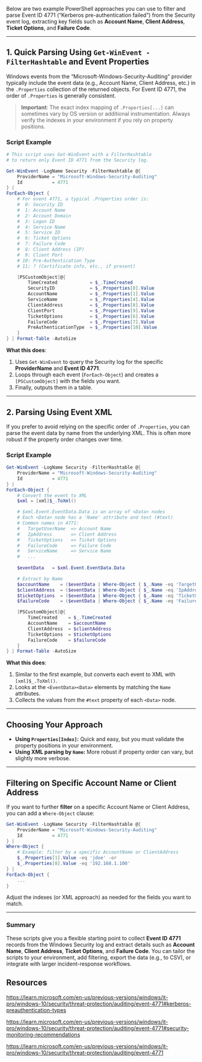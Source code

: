 Below are two example PowerShell approaches you can use to filter and parse Event ID 4771 (“Kerberos pre-authentication failed”) from the Security event log, extracting key fields such as **Account Name**, **Client Address**, **Ticket Options**, and **Failure Code**.

---

## 1. Quick Parsing Using `Get-WinEvent -FilterHashtable` and Event Properties

Windows events from the “Microsoft-Windows-Security-Auditing” provider typically include the event data (e.g., Account Name, Client Address, etc.) in the `.Properties` collection of the returned objects. For Event ID 4771, the order of `.Properties` is generally consistent.

> **Important**: The exact index mapping of `.Properties[...]` can sometimes vary by OS version or additional instrumentation. Always verify the indexes in your environment if you rely on property positions.

### Script Example

```powershell
# This script uses Get-WinEvent with a FilterHashtable 
# to return only Event ID 4771 from the Security log.

Get-WinEvent -LogName Security -FilterHashtable @{
    ProviderName = "Microsoft-Windows-Security-Auditing"
    Id           = 4771
} |
ForEach-Object {
    # For event 4771, a typical .Properties order is:
    #  0: Security ID
    #  1: Account Name
    #  2: Account Domain
    #  3: Logon ID
    #  4: Service Name
    #  5: Service ID
    #  6: Ticket Options
    #  7: Failure Code
    #  8: Client Address (IP)
    #  9: Client Port
    # 10: Pre-Authentication Type
    # 11: ? (Certificate info, etc., if present)

    [PSCustomObject]@{
        TimeCreated            = $_.TimeCreated
        SecurityID             = $_.Properties[0].Value
        AccountName            = $_.Properties[1].Value
        ServiceName            = $_.Properties[4].Value
        ClientAddress          = $_.Properties[8].Value
        ClientPort             = $_.Properties[9].Value
        TicketOptions          = $_.Properties[6].Value
        FailureCode            = $_.Properties[7].Value
        PreAuthenticationType  = $_.Properties[10].Value
    }
} | Format-Table -AutoSize
```

**What this does**:  
1. Uses `Get-WinEvent` to query the Security log for the specific **ProviderName** and **Event ID 4771**.  
2. Loops through each event (`ForEach-Object`) and creates a `[PSCustomObject]` with the fields you want.  
3. Finally, outputs them in a table.

---

## 2. Parsing Using Event XML

If you prefer to avoid relying on the specific order of `.Properties`, you can parse the event data by name from the underlying XML. This is often more robust if the property order changes over time.

### Script Example

```powershell
Get-WinEvent -LogName Security -FilterHashtable @{
    ProviderName = "Microsoft-Windows-Security-Auditing"
    Id           = 4771
} |
ForEach-Object {
    # Convert the event to XML
    $xml = [xml]$_.ToXml()

    # $xml.Event.EventData.Data is an array of <Data> nodes
    # Each <Data> node has a 'Name' attribute and text (#text)
    # Common names in 4771:
    #   TargetUserName  => Account Name
    #   IpAddress       => Client Address
    #   TicketOptions   => Ticket Options
    #   FailureCode     => Failure Code
    #   ServiceName     => Service Name
    #   ...
    
    $eventData   = $xml.Event.EventData.Data

    # Extract by Name
    $accountName    = ($eventData | Where-Object { $_.Name -eq 'TargetUserName' }).'#text'
    $clientAddress  = ($eventData | Where-Object { $_.Name -eq 'IpAddress'    }).'#text'
    $ticketOptions  = ($eventData | Where-Object { $_.Name -eq 'TicketOptions'}).'#text'
    $failureCode    = ($eventData | Where-Object { $_.Name -eq 'FailureCode'  }).'#text'

    [PSCustomObject]@{
        TimeCreated    = $_.TimeCreated
        AccountName    = $accountName
        ClientAddress  = $clientAddress
        TicketOptions  = $ticketOptions
        FailureCode    = $failureCode
    }
} | Format-Table -AutoSize
```

**What this does**:  
1. Similar to the first example, but converts each event to XML with `[xml]$_.ToXml()`.  
2. Looks at the `<EventData><Data>` elements by matching the `Name` attributes.  
3. Collects the values from the `#text` property of each `<Data>` node.

---

## Choosing Your Approach

- **Using `Properties[Index]`:** Quick and easy, but you must validate the property positions in your environment.  
- **Using XML parsing by `Name`:** More robust if property order can vary, but slightly more verbose.  

---

## Filtering on Specific Account Name or Client Address

If you want to further **filter** on a specific Account Name or Client Address, you can add a `Where-Object` clause:

```powershell
Get-WinEvent -LogName Security -FilterHashtable @{
    ProviderName = "Microsoft-Windows-Security-Auditing"
    Id           = 4771
} |
Where-Object {
    # Example: filter by a specific AccountName or ClientAddress
    $_.Properties[1].Value -eq 'jdoe' -or
    $_.Properties[8].Value -eq '192.168.1.100'
} |
ForEach-Object {
    ...
}
```

Adjust the indexes (or XML approach) as needed for the fields you want to match.

---

### Summary

These scripts give you a flexible starting point to collect **Event ID 4771** records from the Windows Security log and extract details such as **Account Name**, **Client Address**, **Ticket Options**, and **Failure Code**. You can tailor the scripts to your environment, add filtering, export the data (e.g., to CSV), or integrate with larger incident-response workflows.

## Resources
 
https://learn.microsoft.com/en-us/previous-versions/windows/it-pro/windows-10/security/threat-protection/auditing/event-4771#kerberos-preauthentication-types

https://learn.microsoft.com/en-us/previous-versions/windows/it-pro/windows-10/security/threat-protection/auditing/event-4771#security-monitoring-recommendations

https://learn.microsoft.com/en-us/previous-versions/windows/it-pro/windows-10/security/threat-protection/auditing/event-4771